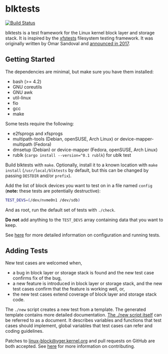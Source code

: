 # blktests

[![Build Status](https://github.com/osandov/blktests/workflows/CI/badge.svg)](https://github.com/osandov/blktests/actions)

blktests is a test framework for the Linux kernel block layer and storage
stack. It is inspired by the [xfstests](https://git.kernel.org/pub/scm/fs/xfs/xfstests-dev.git/)
filesystem testing framework. It was originally written by Omar Sandoval and
[announced in
2017](https://lore.kernel.org/linux-block/20170512184905.GA15267@vader.DHCP.thefacebook.com/).

## Getting Started

The dependencies are minimal, but make sure you have them installed:

- bash (>= 4.2)
- GNU coreutils
- GNU awk
- util-linux
- fio
- gcc
- make

Some tests require the following:

- e2fsprogs and xfsprogs
- multipath-tools (Debian, openSUSE, Arch Linux) or device-mapper-multipath
  (Fedora)
- dmsetup (Debian) or device-mapper (Fedora, openSUSE, Arch Linux)
- rublk (`cargo install --version=^0.1 rublk`) for ublk test

Build blktests with `make`. Optionally, install it to a known location with
`make install` (`/usr/local/blktests` by default, but this can be changed by
passing `DESTDIR` and/or `prefix`).

Add the list of block devices you want to test on in a file named `config`
(**note:** these tests are potentially destructive):

```sh
TEST_DEVS=(/dev/nvme0n1 /dev/sdb)
```

And as root, run the default set of tests with `./check`.

**Do not** add anything to the `TEST_DEVS` array containing data that you want
to keep.

See [here](Documentation/running-tests.md) for more detailed information on
configuration and running tests.

## Adding Tests

New test cases are welcomed when,

- a bug in block layer or storage stack is found and the new test case confirms
  fix of the bug,
- a new feature is introduced in block layer or storage stack, and the new test
  cases confirm that the feature is working well, or,
- the new test cases extend coverage of block layer and storage stack code.

The `./new` script creates a new test from a template. The generated template
contains more detailed documentation. [The ./new script itself](new) can be
referred to as a document. It describes variables and functions that test cases
should implement, global variables that test cases can refer and coding
guidelines.

Patches to <linux-block@vger.kernel.org> and pull requests on GitHub are both
accepted. See [here](CONTRIBUTING.md) for more information on contributing.
